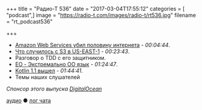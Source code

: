 +++
title = "Радио-Т 536"
date = "2017-03-04T17:55:12"
categories = [ "podcast",]
image = "https://radio-t.com/images/radio-t/rt536.jpg"
filename = "rt_podcast536"

+++

- [Amazon Web Services убил половину интернета](https://thenextweb.com/insider/2017/02/28/amazon-web-services-issue-breaking-entire-internet/) - *00:04:44*.
- [Что случилось с S3 в US-EAST-1](https://aws.amazon.com/message/41926/) - *00:23:43*.
- Разговор о TDD с его защитником.
- [EO - Экстремально OO язык](https://dzone.com/articles/eo-the-only-truly-oo-programming-language) - *01:24:47*.
- [Kotlin 1.1 вышел](https://blog.jetbrains.com/kotlin/2017/03/kotlin-1-1/) - *01:44:41*.
- Темы наших слушателей

_Спонсор этого выпуска [DigitalOcean](https://www.digitalocean.com)_

[аудио](http://cdn.radio-t.com/rt_podcast536.mp3) ● [лог чата](http://chat.radio-t.com/logs/radio-t-536.html)
<audio src="http://cdn.radio-t.com/rt_podcast536.mp3" preload="none"></audio>